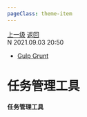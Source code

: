 ```yaml
---
pageClass: theme-item
---
```

<div class="extend-header">
    <div class="info">
        <div class="record">
            <a class="back" href="./">上一级</a>
            <a class="back" href="./">返回</a>
        </div>        
        <div class="mini">
            <span>N 2021.09.03 20:50</span>
        </div>
    </div>
    <div class="content"><div class="custom-block links">
<ul class="desc">
<li><a href="undefined">Gulp Grunt</a></li>
</ul>
</div></div>
</div>
<div class="content-header">
<h1>任务管理工具</h1><strong>任务管理工具</strong>
</div>
<div class="static-content">


</div>